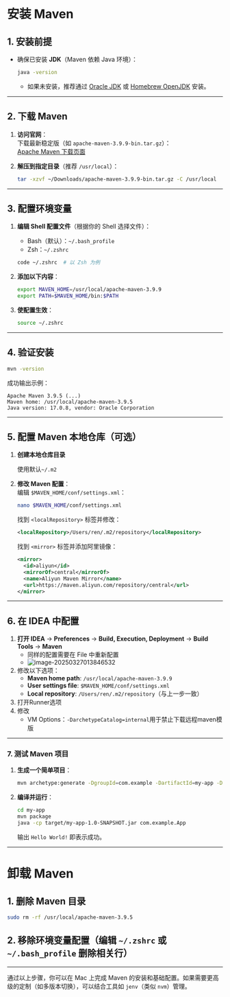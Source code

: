 # 安装 Maven

## **1. 安装前提**

- 确保已安装 **JDK**（Maven 依赖 Java 环境）：

  ```bash
  java -version
  ```

  - 如果未安装，推荐通过 [Oracle JDK](https://www.oracle.com/java/technologies/downloads/) 或 [Homebrew OpenJDK](https://formulae.brew.sh/formula/openjdk) 安装。

---

## **2. 下载 Maven**

1. **访问官网**：  
   下载最新稳定版（如 `apache-maven-3.9.9-bin.tar.gz`）：  
   [Apache Maven 下载页面](https://maven.apache.org/download.cgi)

2. **解压到指定目录**（推荐 `/usr/local`）：

   ```bash
   tar -xzvf ~/Downloads/apache-maven-3.9.9-bin.tar.gz -C /usr/local
   ```

---

## **3. 配置环境变量**

1. **编辑 Shell 配置文件**（根据你的 Shell 选择文件）：
   - Bash（默认）：`~/.bash_profile`  
   - Zsh：`~/.zshrc`  

   ```bash
   code ~/.zshrc  # 以 Zsh 为例
   ```

2. **添加以下内容**：

   ```bash
   export MAVEN_HOME=/usr/local/apache-maven-3.9.9
   export PATH=$MAVEN_HOME/bin:$PATH
   ```

3. **使配置生效**：

   ```bash
   source ~/.zshrc
   ```

---

## **4. 验证安装**

```bash
mvn -version
```

成功输出示例：

```text
Apache Maven 3.9.5 (...)
Maven home: /usr/local/apache-maven-3.9.5
Java version: 17.0.8, vendor: Oracle Corporation
```

---

## **5. 配置 Maven 本地仓库（可选）**

1. **创建本地仓库目录**

   使用默认`~/.m2`

2. **修改 Maven 配置**：  
   编辑 `$MAVEN_HOME/conf/settings.xml`：

   ```bash
   nano $MAVEN_HOME/conf/settings.xml
   ```

   找到 `<localRepository>` 标签并修改：

   ```xml
   <localRepository>/Users/ren/.m2/repository</localRepository>
   ```

   找到 `<mirror>` 标签并添加阿里镜像：

   ```xml
   <mirror>
     <id>aliyun</id>
     <mirrorOf>central</mirrorOf>
     <name>Aliyun Maven Mirror</name>
     <url>https://maven.aliyun.com/repository/central</url>
   </mirror>
   ```

---

## **6. 在 IDEA 中配置**

1. **打开 IDEA** → **Preferences** → **Build, Execution, Deployment** → **Build Tools** → **Maven**  
   - 同样的配置需要在 File 中重新配置
   - ![image-20250327013846532](https://gitee.com/rrrrrrrren/note_image/raw/master/image-20250327013846532.png)
2. 修改以下选项：
   - **Maven home path**: `/usr/local/apache-maven-3.9.9`  
   - **User settings file**: `$MAVEN_HOME/conf/settings.xml`  
   - **Local repository**: `/Users/ren/.m2/repository`（与上一步一致）  
3. 打开Runner选项
4. 修改
   - VM Options：`-DarchetypeCatalog=internal`用于禁止下载远程maven模版

---

### **7. 测试 Maven 项目**

1. **生成一个简单项目**：

   ```bash
   mvn archetype:generate -DgroupId=com.example -DartifactId=my-app -DarchetypeArtifactId=maven-archetype-quickstart -DinteractiveMode=false
   ```

2. **编译并运行**：

   ```bash
   cd my-app
   mvn package
   java -cp target/my-app-1.0-SNAPSHOT.jar com.example.App
   ```

   输出 `Hello World!` 即表示成功。

---

# 卸载 Maven

## 1. 删除 Maven 目录

```bash
sudo rm -rf /usr/local/apache-maven-3.9.5
```

## 2. 移除环境变量配置（编辑 `~/.zshrc` 或 `~/.bash_profile` 删除相关行）

---

通过以上步骤，你可以在 Mac 上完成 Maven 的安装和基础配置。如果需要更高级的定制（如多版本切换），可以结合工具如 `jenv`（类似 `nvm`）管理。
